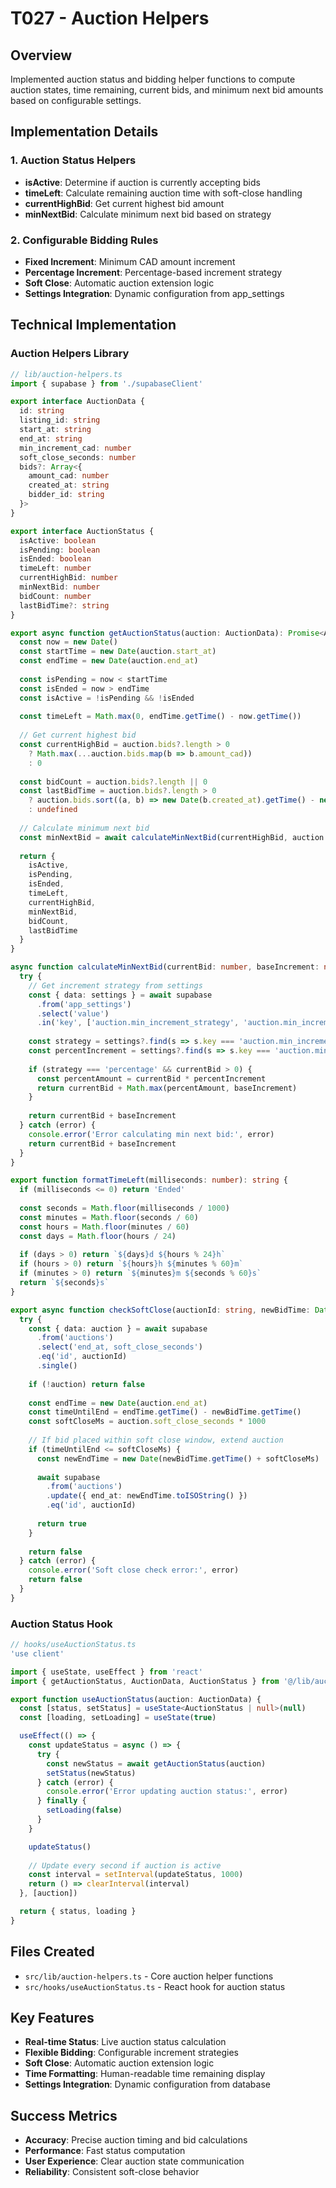 # T027 - Auction Helpers

## Overview
Implemented auction status and bidding helper functions to compute auction states, time remaining, current bids, and minimum next bid amounts based on configurable settings.

## Implementation Details

### 1. Auction Status Helpers
- **isActive**: Determine if auction is currently accepting bids
- **timeLeft**: Calculate remaining auction time with soft-close handling
- **currentHighBid**: Get current highest bid amount
- **minNextBid**: Calculate minimum next bid based on strategy

### 2. Configurable Bidding Rules
- **Fixed Increment**: Minimum CAD amount increment
- **Percentage Increment**: Percentage-based increment strategy
- **Soft Close**: Automatic auction extension logic
- **Settings Integration**: Dynamic configuration from app_settings

## Technical Implementation

### Auction Helpers Library
```typescript
// lib/auction-helpers.ts
import { supabase } from './supabaseClient'

export interface AuctionData {
  id: string
  listing_id: string
  start_at: string
  end_at: string
  min_increment_cad: number
  soft_close_seconds: number
  bids?: Array<{
    amount_cad: number
    created_at: string
    bidder_id: string
  }>
}

export interface AuctionStatus {
  isActive: boolean
  isPending: boolean
  isEnded: boolean
  timeLeft: number
  currentHighBid: number
  minNextBid: number
  bidCount: number
  lastBidTime?: string
}

export async function getAuctionStatus(auction: AuctionData): Promise<AuctionStatus> {
  const now = new Date()
  const startTime = new Date(auction.start_at)
  const endTime = new Date(auction.end_at)
  
  const isPending = now < startTime
  const isEnded = now > endTime
  const isActive = !isPending && !isEnded
  
  const timeLeft = Math.max(0, endTime.getTime() - now.getTime())
  
  // Get current highest bid
  const currentHighBid = auction.bids?.length > 0 
    ? Math.max(...auction.bids.map(b => b.amount_cad))
    : 0
  
  const bidCount = auction.bids?.length || 0
  const lastBidTime = auction.bids?.length > 0
    ? auction.bids.sort((a, b) => new Date(b.created_at).getTime() - new Date(a.created_at).getTime())[0].created_at
    : undefined
  
  // Calculate minimum next bid
  const minNextBid = await calculateMinNextBid(currentHighBid, auction.min_increment_cad)
  
  return {
    isActive,
    isPending,
    isEnded,
    timeLeft,
    currentHighBid,
    minNextBid,
    bidCount,
    lastBidTime
  }
}

async function calculateMinNextBid(currentBid: number, baseIncrement: number): Promise<number> {
  try {
    // Get increment strategy from settings
    const { data: settings } = await supabase
      .from('app_settings')
      .select('value')
      .in('key', ['auction.min_increment_strategy', 'auction.min_increment_percent'])
    
    const strategy = settings?.find(s => s.key === 'auction.min_increment_strategy')?.value || 'fixed'
    const percentIncrement = settings?.find(s => s.key === 'auction.min_increment_percent')?.value || 0.05
    
    if (strategy === 'percentage' && currentBid > 0) {
      const percentAmount = currentBid * percentIncrement
      return currentBid + Math.max(percentAmount, baseIncrement)
    }
    
    return currentBid + baseIncrement
  } catch (error) {
    console.error('Error calculating min next bid:', error)
    return currentBid + baseIncrement
  }
}

export function formatTimeLeft(milliseconds: number): string {
  if (milliseconds <= 0) return 'Ended'
  
  const seconds = Math.floor(milliseconds / 1000)
  const minutes = Math.floor(seconds / 60)
  const hours = Math.floor(minutes / 60)
  const days = Math.floor(hours / 24)
  
  if (days > 0) return `${days}d ${hours % 24}h`
  if (hours > 0) return `${hours}h ${minutes % 60}m`
  if (minutes > 0) return `${minutes}m ${seconds % 60}s`
  return `${seconds}s`
}

export async function checkSoftClose(auctionId: string, newBidTime: Date): Promise<boolean> {
  try {
    const { data: auction } = await supabase
      .from('auctions')
      .select('end_at, soft_close_seconds')
      .eq('id', auctionId)
      .single()
    
    if (!auction) return false
    
    const endTime = new Date(auction.end_at)
    const timeUntilEnd = endTime.getTime() - newBidTime.getTime()
    const softCloseMs = auction.soft_close_seconds * 1000
    
    // If bid placed within soft close window, extend auction
    if (timeUntilEnd <= softCloseMs) {
      const newEndTime = new Date(newBidTime.getTime() + softCloseMs)
      
      await supabase
        .from('auctions')
        .update({ end_at: newEndTime.toISOString() })
        .eq('id', auctionId)
      
      return true
    }
    
    return false
  } catch (error) {
    console.error('Soft close check error:', error)
    return false
  }
}
```

### Auction Status Hook
```typescript
// hooks/useAuctionStatus.ts
'use client'

import { useState, useEffect } from 'react'
import { getAuctionStatus, AuctionData, AuctionStatus } from '@/lib/auction-helpers'

export function useAuctionStatus(auction: AuctionData) {
  const [status, setStatus] = useState<AuctionStatus | null>(null)
  const [loading, setLoading] = useState(true)

  useEffect(() => {
    const updateStatus = async () => {
      try {
        const newStatus = await getAuctionStatus(auction)
        setStatus(newStatus)
      } catch (error) {
        console.error('Error updating auction status:', error)
      } finally {
        setLoading(false)
      }
    }

    updateStatus()
    
    // Update every second if auction is active
    const interval = setInterval(updateStatus, 1000)
    return () => clearInterval(interval)
  }, [auction])

  return { status, loading }
}
```

## Files Created
- `src/lib/auction-helpers.ts` - Core auction helper functions
- `src/hooks/useAuctionStatus.ts` - React hook for auction status

## Key Features
- **Real-time Status**: Live auction status calculation
- **Flexible Bidding**: Configurable increment strategies
- **Soft Close**: Automatic auction extension logic
- **Time Formatting**: Human-readable time remaining display
- **Settings Integration**: Dynamic configuration from database

## Success Metrics
- **Accuracy**: Precise auction timing and bid calculations
- **Performance**: Fast status computation
- **User Experience**: Clear auction state communication
- **Reliability**: Consistent soft-close behavior
